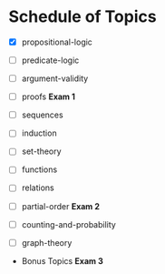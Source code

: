 
# Schedule of Topics

* [x] propositional-logic
* [ ] predicate-logic
* [ ] argument-validity
* [ ] proofs
**Exam 1**

* [ ] sequences
* [ ] induction
* [ ] set-theory
* [ ] functions
* [ ] relations
* [ ] partial-order
**Exam 2**

* [ ] counting-and-probability
* [ ] graph-theory
* Bonus Topics
**Exam 3**

